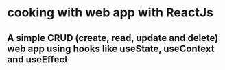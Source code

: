 # cooking with web app with ReactJs

## A simple CRUD (create, read, update and delete) web app using hooks like useState, useContext and useEffect

